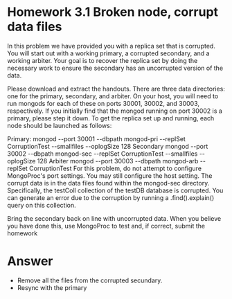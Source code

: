# Homework 3.1 Broken node, corrupt data files
In this problem we have provided you with a replica set that is corrupted. You will start out with a working primary, a corrupted secondary, and a working arbiter. Your goal is to recover the replica set by doing the necessary work to ensure the secondary has an uncorrupted version of the data.

Please download and extract the handouts. There are three data directories: one for the primary, secondary, and arbiter. On your host, you will need to run mongods for each of these on ports 30001, 30002, and 30003, respectively. If you initially find that the mongod running on port 30002 is a primary, please step it down. To get the replica set up and running, each node should be launched as follows:

Primary:
mongod --port 30001 --dbpath mongod-pri --replSet CorruptionTest --smallfiles --oplogSize 128
Secondary
mongod --port 30002 --dbpath mongod-sec --replSet CorruptionTest --smallfiles --oplogSize 128
Arbiter
mongod --port 30003 --dbpath mongod-arb --replSet CorruptionTest
For this problem, do not attempt to configure MongoProc's port settings. You may still configure the host setting.
The corrupt data is in the data files found within the mongod-sec directory. Specifically, the testColl collection of the testDB database is corrupted. You can generate an error due to the corruption by running a .find().explain() query on this collection.

Bring the secondary back on line with uncorrupted data. When you believe you have done this, use MongoProc to test and, if correct, submit the homework

# Answer
- Remove all the files from the corrupted secundary.
- Resync with the primary